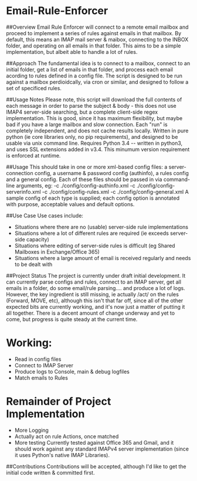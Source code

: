 # Email-Rule-Enforcer
##Overview
Email Rule Enforcer will connect to a remote email mailbox and proceed to implement a series of rules against emails in that mailbox.
By default, this means an IMAP mail server & maibox, connecting to the INBOX folder, and operating on all emails in that folder.
This aims to be a simple implementation, but albeit able to handle a lot of rules.

##Approach
The fundamental idea is to connect to a mailbox, connect to an initial folder, get a list of emails in that folder, and process each email acording to rules defined in a config file.
The script is designed to be run against a mailbox perdioidcally, via cron or similar, and designed to follow a set of specificed rules.

##Usage Notes
Please note, this script will download the full contents of each message in order to parse the subject & body - this does not use IMAP4 server-side searching, but a complete client-side regex implementation. This is good, since it has maximum flexibility, but maybe bad if you have a large mailbox and slow connection. Each "run" is completely independent, and does not cache results locally.
Written in pure python (ie core libraries only, no pip requirements), and designed to be usable via unix command line.
Requires Python 3.4 -- written in python3, and uses SSL extensions added in v3.4. This minumum version requirement is enforced at runtime.

##Usage
This should take in one or more xml-based config files: a server-connection config, a username & password config (authinfo), a rules config and a general config.
Each of these files should be passed in via command-line arguments, eg:
-c ./config/config-authinfo.xml
-c ./config/config-serverinfo.xml
-c ./config/config-rules.xml
-c ./config/config-general.xml
A sample config of each type is supplied; each config option is annotated with purpose, acceptable values and default options.

##Use Case
Use cases include:
* Situations where there are no (usable) server-side rule implementations
* Situations where a lot of different rules are required (ie exceeds server-side capacity)
* Situations where editing of server-side rules is difficult (eg Shared Mailboxes in Exchange/Office 365)
* Situations where a large amount of email is received regularly and needs to be dealt with

##Project Status
The project is currently under draft initial development.
It can currently parse configs and rules, connect to an IMAP server, get all emails in a folder, do some email/rule parsing.... and produce a lot of logs.
However, the key ingredient is still missing, ie actually /act/ on the rules (Forward, MOVE, etc), although this isn't that far off, since all of the other expected bits are currently working, and it's now just a matter of putting it all together.
There is a decent amount of change underway and yet to come, but progress is quite steady at the current time.
# Working:
* Read in config files
* Connect to IMAP Server
* Produce logs to Console, main & debug logfiles
* Match emails to Rules
# Remainder of Project Implementation
* More Logging
* Actually act on rule Actions, once matched
* More testing
Currently tested against Office 365 and Gmail, and it should work against any standard IMAPv4 server implementation (since it uses Python's native IMAP Libraries).

##Contributions
Contributions will be accepted, although I'd like to get the initial code written & committed first.

